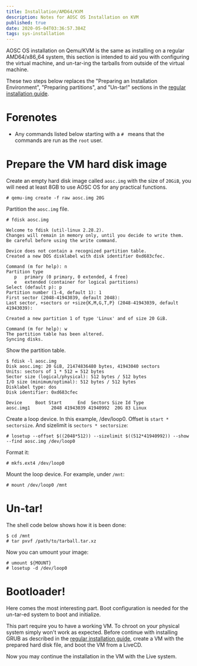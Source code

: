 ```yaml
---
title: Installation/AMD64/KVM
description: Notes for AOSC OS Installation on KVM
published: true
date: 2020-05-04T03:36:57.384Z
tags: sys-installation
---
```


AOSC OS installation on Qemu/KVM is the same as installing on a regular AMD64/x86_64 system, this section is intended to aid you with configuring the virtual machine, and un-tar-ing the tarballs from outside of the virtual machine.

These two steps below replaces the "Preparing an Installation Environment", "Preparing partitions", and "Un-tar!" sections in the [regular installation guide](/users/installation/amd64).

# Forenotes

- Any commands listed below starting with a `# ` means that the commands are run as the `root` user.

# Prepare the VM hard disk image

Create an empty hard disk image called `aosc.img` with the size of `20GiB`, you will need at least 8GB to use AOSC OS for any practical functions.

```
# qemu-img create -f raw aosc.img 20G
```

Partition the `aosc.img` file.

```
# fdisk aosc.img

Welcome to fdisk (util-linux 2.28.2).
Changes will remain in memory only, until you decide to write them.
Be careful before using the write command.

Device does not contain a recognized partition table.
Created a new DOS disklabel with disk identifier 0xd683cfec.

Command (m for help): n
Partition type
   p   primary (0 primary, 0 extended, 4 free)
   e   extended (container for logical partitions)
Select (default p): p
Partition number (1-4, default 1): 1
First sector (2048-41943039, default 2048):
Last sector, +sectors or +size{K,M,G,T,P} (2048-41943039, default 41943039):

Created a new partition 1 of type 'Linux' and of size 20 GiB.

Command (m for help): w
The partition table has been altered.
Syncing disks.
```

Show the partition table.

```
$ fdisk -l aosc.img
Disk aosc.img: 20 GiB, 21474836480 bytes, 41943040 sectors
Units: sectors of 1 * 512 = 512 bytes
Sector size (logical/physical): 512 bytes / 512 bytes
I/O size (minimum/optimal): 512 bytes / 512 bytes
Disklabel type: dos
Disk identifier: 0xd683cfec

Device     Boot Start      End  Sectors Size Id Type
aosc.img1        2048 41943039 41940992  20G 83 Linux
```

Create a loop device. In this example, /dev/loop0. Offset is `start * sectorsize`. And sizelimit is `sectors * sectorsize`:

```
# losetup --offset $((2048*512)) --sizelimit $((512*41940992)) --show --find aosc.img /dev/loop0
```

Format it:

```
# mkfs.ext4 /dev/loop0
```

Mount the loop device. For example, under `/mnt`:

```
# mount /dev/loop0 /mnt
```

# Un-tar!

The shell code below shows how it is been done:

```
$ cd /mnt
# tar pxvf /path/to/tarball.tar.xz
```

Now you can umount your image:

```
# umount ${MOUNT}
# losetup -d /dev/loop0
```

# Bootloader!

Here comes the most interesting part. Boot configuration is needed for the un-tar-ed system to boot and initialize.

This part require you to have a working VM. To chroot on your physical system simply won't work as expected. Before continue with installing GRUB as described in the [regular installation guide](/users/installation/amd64), create a VM with the prepared hard disk file, and boot the VM from a LiveCD.

Now you may continue the installation in the VM with the Live system.
